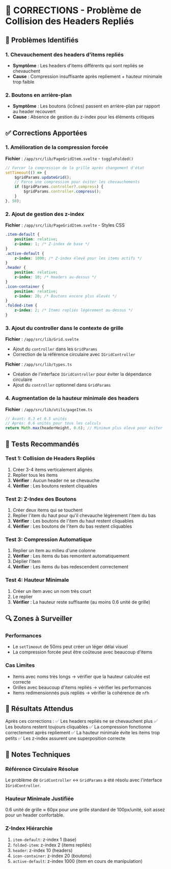 # 🔧 CORRECTIONS - Problème de Collision des Headers Repliés

## 🚨 Problèmes Identifiés

### 1. **Chevauchement des headers d'items repliés**
- **Symptôme** : Les headers d'items différents qui sont repliés se chevauchent
- **Cause** : Compression insuffisante après repliement + hauteur minimale trop faible

### 2. **Boutons en arrière-plan**
- **Symptôme** : Les boutons (icônes) passent en arrière-plan par rapport au header recouvert
- **Cause** : Absence de gestion du z-index pour les éléments critiques

## ✅ Corrections Apportées

### 1. **Amélioration de la compression forcée**
**Fichier** : `/app/src/lib/PageGridItem.svelte` - `toggleFolded()`
```javascript
// Forcer la compression de la grille après changement d'état
setTimeout(() => {
    $gridParams.updateGrid();
    // Force une compression pour éviter les chevauchements
    if ($gridParams.controller?.compress) {
        $gridParams.controller.compress();
    }
}, 50);
```

### 2. **Ajout de gestion des z-index**
**Fichier** : `/app/src/lib/PageGridItem.svelte` - Styles CSS
```css
.item-default {
    position: relative;
    z-index: 1; /* Z-index de base */
}
.active-default {
    z-index: 1000; /* Z-index élevé pour les items actifs */
}
.header {
    position: relative;
    z-index: 10; /* Headers au-dessus */
}
.icon-container {
    position: relative;
    z-index: 20; /* Boutons encore plus élevés */
}
.folded-item {
    z-index: 2; /* Items repliés légèrement au-dessus */
}
```

### 3. **Ajout du controller dans le contexte de grille**
**Fichier** : `/app/src/lib/Grid.svelte`
- Ajout du `controller` dans les `GridParams`
- Correction de la référence circulaire avec `IGridController`

**Fichier** : `/app/src/lib/types.ts`
- Création de l'interface `IGridController` pour éviter la dépendance circulaire
- Ajout du `controller` optionnel dans `GridParams`

### 4. **Augmentation de la hauteur minimale des headers**
**Fichier** : `/app/src/lib/utils/pageItem.ts`
```typescript
// Avant: 0.3 et 0.5 unités
// Après: 0.6 unités pour tous les calculs
return Math.max(headerHeight, 0.6); // Minimum plus élevé pour éviter les collisions
```

## 🧪 Tests Recommandés

### Test 1: Collision de Headers Repliés
1. Créer 3-4 items verticalement alignés
2. Replier tous les items
3. **Vérifier** : Aucun header ne se chevauche
4. **Vérifier** : Les boutons restent cliquables

### Test 2: Z-Index des Boutons
1. Créer deux items qui se touchent
2. Replier l'item du haut pour qu'il chevauche légèrement l'item du bas
3. **Vérifier** : Les boutons de l'item du haut restent cliquables
4. **Vérifier** : Les boutons de l'item du bas restent cliquables

### Test 3: Compression Automatique
1. Replier un item au milieu d'une colonne
2. **Vérifier** : Les items du bas remontent automatiquement
3. Déplier l'item
4. **Vérifier** : Les items du bas redescendent correctement

### Test 4: Hauteur Minimale
1. Créer un item avec un nom très court
2. Le replier
3. **Vérifier** : La hauteur reste suffisante (au moins 0.6 unité de grille)

## 🔍 Zones à Surveiller

### Performances
- Le `setTimeout` de 50ms peut créer un léger délai visuel
- La compression forcée peut être coûteuse avec beaucoup d'items

### Cas Limites
- Items avec noms très longs → vérifier que la hauteur calculée est correcte
- Grilles avec beaucoup d'items repliés → vérifier les performances
- Items redimensionnés puis repliés → vérifier la cohérence de `nfh`

## 🎯 Résultats Attendus

Après ces corrections :
✅ Les headers repliés ne se chevauchent plus
✅ Les boutons restent toujours cliquables
✅ La compression fonctionne correctement après repliement
✅ La hauteur minimale évite les items trop petits
✅ Les z-index assurent une superposition correcte

## 📝 Notes Techniques

### Référence Circulaire Résolue
Le problème de `GridController` ↔ `GridParams` a été résolu avec l'interface `IGridController`.

### Hauteur Minimale Justifiée
0.6 unité de grille ≈ 60px pour une grille standard de 100px/unité, soit assez pour un header confortable.

### Z-Index Hiérarchie
1. `item-default`: z-index 1 (base)
2. `folded-item`: z-index 2 (items repliés)
3. `header`: z-index 10 (headers)
4. `icon-container`: z-index 20 (boutons)
5. `active-default`: z-index 1000 (item en cours de manipulation)
